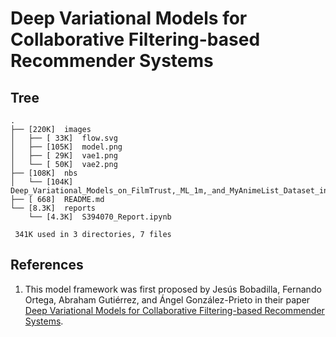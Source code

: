# Deep Variational Models for Collaborative Filtering-based Recommender Systems

## Tree
```
.
├── [220K]  images
│   ├── [ 33K]  flow.svg
│   ├── [105K]  model.png
│   ├── [ 29K]  vae1.png
│   └── [ 50K]  vae2.png
├── [108K]  nbs
│   └── [104K]  Deep_Variational_Models_on_FilmTrust,_ML_1m,_and_MyAnimeList_Dataset_in_Tensorflow.ipynb
├── [ 668]  README.md
└── [8.3K]  reports
    └── [4.3K]  S394070_Report.ipynb

 341K used in 3 directories, 7 files
```

## References
1. This model framework was first proposed by Jesús Bobadilla, Fernando Ortega, Abraham Gutiérrez, and Ángel González-Prieto in their paper [Deep Variational Models for Collaborative Filtering-based Recommender Systems](https://arxiv.org/abs/2107.12677v1).